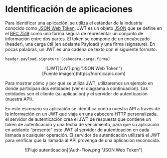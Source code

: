 # Identificación de aplicaciones

Para identificar una aplicación, se utiliza el estándar de la industria conocido como [JSON Web Token](https://en.wikipedia.org/wiki/JSON_Web_Token). JWT es un objeto [JSON](https://en.wikipedia.org/wiki/JSON) que se define en el [RFC 7519](https://tools.ietf.org/html/rfc7519) como una forma segura de representar un conjunto de información entre dos partes. El token se compone de un encabezado (header), una carga útil (en adelante Payload) y una firma (signature). En pocas palabras, un JWT es una cadena de texto con el siguiente formato:

```
header.payload.signature (cabecera.carga.firma)
```
<center>
![JWT](JWT.png "JSON Web Token")
</center>

<center>
[Fuente imagen](https://nordicapis.com)
</center>

Para mostrar cómo y por qué se utiliza JWT, utilizaremos un ejemplo en donde participan dos entidades (ver el diagrama a continuación). Las entidades son el cliente (su aplicación) y el servidor de autenticación (nuestra API).

En este escenario su aplicación se identifica contra nuestra API a través de la información en un JWT que viaja en una cabecera HTTP personalizada, el servidor de autenticación crea el JWT de respuesta que contiene un token de autenticación y una fecha de vencimiento, para que su aplicación en adelante “presente” este JWT al servidor de autenticación en cada llamada a cualquier operación. El servidor de autenticación utilizará el JWT para verificar que la llamada al API provenga de una aplicación reconocida.

<center>
![Flujo autenticación](Auth-Flow.png "JSON Web Token")
</center>